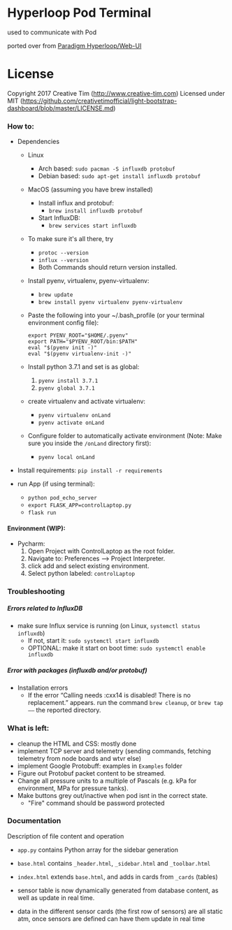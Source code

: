 # Hyperloop Pod Terminal 

used to communicate with Pod

ported over from [Paradigm Hyperloop/Web-UI](https://github.com/ParadigmHyperloop/web-UI)

# License
Copyright 2017 Creative Tim (http://www.creative-tim.com)
Licensed under MIT (https://github.com/creativetimofficial/light-bootstrap-dashboard/blob/master/LICENSE.md)



### How to:
- Dependencies
    - Linux
        -  Arch based: `sudo pacman -S influxdb protobuf`
        - Debian based: `sudo apt-get install influxdb protobuf`
    - MacOS (assuming you have brew installed)
        - Install influx and protobuf: 
            - `brew install influxdb protobuf`
        - Start InfluxDB: 
            - `brew services start influxdb`

    - To make sure it's all there, try
      -  `protoc --version`
      -  `influx --version`
      - Both Commands should return version installed.

    - Install pyenv, virtualenv, pyenv-virtualenv: 
        - `brew update`
        - `brew install pyenv virtualenv pyenv-virtualenv`

    - Paste the following into your ~/.bash_profile (or your terminal environment config file):
        ```
        export PYENV_ROOT="$HOME/.pyenv"
        export PATH="$PYENV_ROOT/bin:$PATH"
        eval "$(pyenv init -)"
        eval "$(pyenv virtualenv-init -)"
        ```
    - Install python 3.7.1 and set is as global: 
        1) `pyenv install 3.7.1`
        2) `pyenv global 3.7.1`
    - create virtualenv and activate virtualenv: 
        - `pyenv virtualenv onLand`
        - `pyenv activate onLand`
    - Configure folder to automatically activate environment (Note: Make sure 
    you inside the `/onLand` directory first):
        - `pyenv local onLand`
    
- Install requirements:
    `pip install -r requirements`

- run App (if using terminal):
  - `python pod_echo_server`
  - `export FLASK_APP=controlLaptop.py`
  - `flask run` 


#### Environment (WIP):
- Pycharm: 
    1) Open Project with ControlLaptop as the root folder.
    2) Navigate to: Preferences --> Project Interpreter.
    3) click add and select existing environment.
    4) Select python labeled: `controlLaptop`


### Troubleshooting
##### Errors related to InfluxDB
- make sure Influx service is running (on Linux, `systemctl status influxdb`)
    - If not, start it: `sudo systemctl start influxdb`
    - OPTIONAL: make it start on boot time: `sudo systemctl enable influxdb`

##### Error with packages (influxdb and/or protobuf)
- Installation errors
    - If the error “Calling needs :cxx14 is disabled! There is no replacement.” appears. 
    run the command `brew cleanup`, or `brew tap ——` the reported directory.

### What is left:
- cleanup the HTML and CSS: mostly done
- implement TCP server and telemetry (sending commands, fetching telemetry from node boards and wtvr else)
- implement Google Protobuff: examples in `Examples` folder
- Figure out Protobuf packet content to be streamed.
- Change all pressure units to a multiple of Pascals (e.g. kPa for environment, MPa for pressure tanks).
- Make buttons grey out/inactive when pod isnt in the correct state.
    - "Fire" command should be password protected

### Documentation
Description of file content and operation

- `app.py` contains Python array for the sidebar generation
- `base.html` contains `_header.html`, `_sidebar.html` and `_toolbar.html`
- `index.html` extends `base.html`, and adds in cards from `_cards` (tables)
- sensor table is now dynamically generated from database content, as well as update in real time.

- data in the different sensor cards (the first row of sensors) are all static atm, once sensors are defined can have them
update in real time
